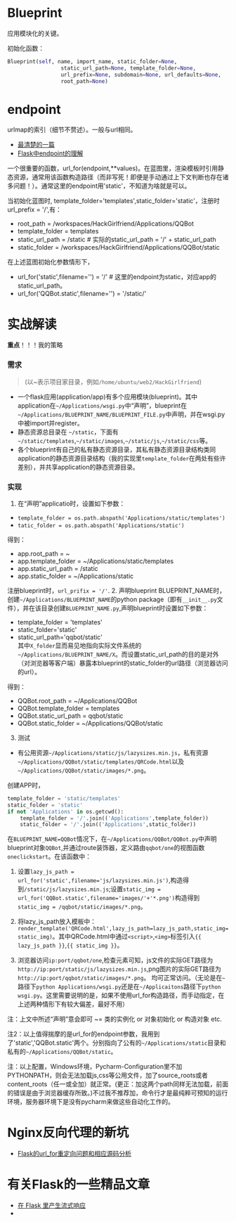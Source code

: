 # Blueprint
应用模块化的关键。

初始化函数：
```python
Blueprint(self, name, import_name, static_folder=None,
                 static_url_path=None, template_folder=None,
                 url_prefix=None, subdomain=None, url_defaults=None,
                 root_path=None)
```

# endpoint
urlmap的索引（细节不赘述）。一般与url相同。
- [最清楚的一篇](http://blog.csdn.net/bestallen/article/details/52107944)
- [Flask中endpoint的理解](http://www.cnblogs.com/eric-nirnava/p/endpoint.html)

一个很重要的函数，url_for(endpoint,**values)。在蓝图里，渲染模板时引用静态资源，通常用该函数构造路径（而非写死！即便是手动通过上下文判断也存在诸多问题！）。通常这里的endpoint用'static'，不知道为啥就是可以。

当初始化蓝图时, template_folder='templates',static_folder='static'，注册时url_prefix = '/',有：
- root_path = /workspaces/HackGirlfriend/Applications/QQBot
- template_folder = templates
- static_url_path = /static # 实际的static_url_path = '/' + static_url_path
- static_folder = /workspaces/HackGirlfriend/Applications/QQBot/static


在上述蓝图初始化参数情形下，
- url_for('static',filename='') = '/' # 这里的endpoint为static，对应app的static_url_path。
- url_for('QQBot.static',filename='') = '/static/'

# 实战解读
**重点**！！！我的策略
### 需求
>(以~表示项目家目录，例如`/home/ubuntu/web2/HackGirlfriend`)
- 一个flask应用(application/app)有多个应用模块(blueprint)。其中application在`~/Applications/wsgi.py`中“声明”，blueprint在`~/Applications/BLUEPRINT_NAME/BLUEPRINT_FILE.py`中声明，并在wsgi.py中被import并register。
- 静态资源总目录在 `~/static`，下面有`~/static/templates`,`~/static/images`,`~/static/js`,`~/static/css`等。
- 各个blueprint有自己的私有静态资源目录，其私有静态资源目录结构类同application的静态资源目录结构（我的实现里`template_folder`在两处有些许差别），并共享application的静态资源目录。

### 实现
1. 在“声明”applicatio时，设置如下参数：
- `template_folder = os.path.abspath('Applications/static/templates')`
- `tatic_folder = os.path.abspath('Applications/static')`

得到：
- app.root_path = ~
- app.template_folder = ~/Applications/static/templates
- app.static_url_path = /static
- app.static_folder = ~/Applications/static

注册blueprint时，`url_prifix = '/'`.
2.  声明blueprint BLUEPRINT_NAME时，
创建`~/Applications/BLUEPRINT_NAME`的python package（即有`__init__.py`文件），并在该目录创建`BLUEPRINT_NAME.py`,声明blueprint时设置如下参数：
- template_folder = 'templates'
- static_folder='static'
- static_url_path='qqbot/static'    
其中`X_folder`显而易见地指向实际文件系统的`~/Applications/BLUEPRINT_NAME/X`。而设置static_url_path的目的是对外（对浏览器等客户端）暴露本blueprint的static_folder的url路径（浏览器访问的url）。

得到：
- QQBot.root_path = ~/Applications/QQBot
- QQBot.template_folder = templates
- QQBot.static_url_path = qqbot/static
- QQBot.static_folder = ~/Applications/QQBot/static

3. 测试

- 有公用资源`~/Applications/static/js/lazysizes.min.js`，私有资源`~/Applications/QQBot/static/templates/QRCode.html`以及`~/Applications/QQBot/static/images/*.png`。

创建APP时，
```python
template_folder = 'static/templates'
static_folder = 'static'
if not 'Applications' in os.getcwd():
    template_folder = '/'.join(('Applications',template_folder))
    static_folder = '/'.join(('Applications',static_folder))
```
在`BLUEPRINT_NAME=QQBot`情况下，在`~/Applications/QQBot/QQBot.py`中声明blueprint对象`QQBot`,并通过route装饰器，定义路由`qqbot/one`的视图函数`oneclickstart`。在该函数中：

1. 设置`lazy_js_path = url_for('static',filename='js/lazysizes.min.js')`,构造得到`/static/js/lazysizes.min.js`;设置`static_img = url_for('QQBot.static',filename='images/'+'*.png')`构造得到`static_img = /qqbot/static/images/*.png`。

2. 将lazy_js_path放入模板中：`render_template('QRCode.html',lazy_js_path=lazy_js_path,static_img=static_img)`。其中QRCode.html中通过`<script>`,`<img>`标签引入`{{ lazy_js_path }}`,`{{ static_img }}`。
    
3. 浏览器访问`ip:port/qqbot/one`,检查元素可知，js文件的实际GET路径为`http://ip:port/static/js/lazysizes.min.js`,png图片的实际GET路径为`http://ip:port/qqbot/static/images/*.png`。
均可正常访问。（无论是在`~`路径下`python Applications/wsgi.py`还是在`~/Applicaitons`路径下`python wsgi.py`。这里需要说明的是，如果不使用url_for构造路径，而手动指定，在上述两种情形下有较大偏差，最好不用）

注：上文中所述“声明”意会即可 ~= 类的实例化 or 对象初始化 or 构造对象 etc.

注2：以上值得揣摩的是url_for的endpoint参数，我用到了'static','QQBot.static'两个。分别指向了公有的`~/Applications/static`目录和私有的`~/Applications/QQBot/static`。

注：以上配置，Windows环境，Pycharm-Configuration里不加PYTHONPATH，则会无法加载js,css等公用文件，加了source_roots或者content_roots（任一或全加）就正常。(更正：加这两个path同样无法加载，前面的错误是由于浏览器缓存所致。)不过我不推荐加，命令行才是最纯粹可预知的运行环境，服务器环境下是没有pycharm来做这些自动化工作的。

# Nginx反向代理的新坑
- [Flask的url_for重定向问题和相应源码分析](https://jiayi.space/post/flaskde-url_forzhong-ding-xiang-wen-ti-he-xiang-ying-yuan-ma-fen-xi)

# 有关Flask的一些精品文章
- [在 Flask 里产生流式响应](https://blog.tonyseek.com/post/flask-stream-response/)
- [](https://juejin.im/entry/5821856abf22ec0068e2595a)